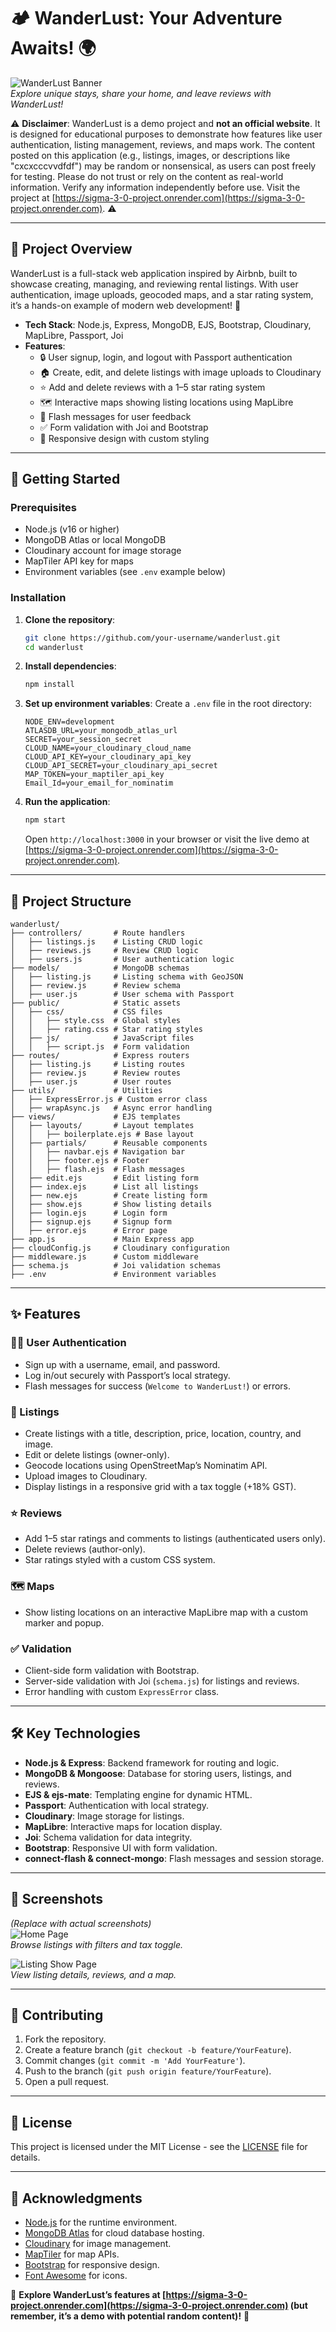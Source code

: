 # 🏕️ WanderLust: Your Adventure Awaits! 🌍

![WanderLust Banner](https://via.placeholder.com/1200x300.png?text=WanderLust+Adventure)  
*Explore unique stays, share your home, and leave reviews with WanderLust!*

⚠️ **Disclaimer**: WanderLust is a demo project and **not an official website**. It is designed for educational purposes to demonstrate how features like user authentication, listing management, reviews, and maps work. The content posted on this application (e.g., listings, images, or descriptions like "cxcxcccvvdfdf") may be random or nonsensical, as users can post freely for testing. Please do not trust or rely on the content as real-world information. Verify any information independently before use. Visit the project at [https://sigma-3-0-project.onrender.com](https://sigma-3-0-project.onrender.com). ⚠️

---

## 📖 Project Overview

WanderLust is a full-stack web application inspired by Airbnb, built to showcase creating, managing, and reviewing rental listings. With user authentication, image uploads, geocoded maps, and a star rating system, it’s a hands-on example of modern web development! 🚀

- **Tech Stack**: Node.js, Express, MongoDB, EJS, Bootstrap, Cloudinary, MapLibre, Passport, Joi
- **Features**:
  - 🔒 User signup, login, and logout with Passport authentication
  - 🏠 Create, edit, and delete listings with image uploads to Cloudinary
  - ⭐ Add and delete reviews with a 1–5 star rating system
  - 🗺️ Interactive maps showing listing locations using MapLibre
  - 📢 Flash messages for user feedback
  - ✅ Form validation with Joi and Bootstrap
  - 📱 Responsive design with custom styling

---

## 🚀 Getting Started

### Prerequisites
- Node.js (v16 or higher)
- MongoDB Atlas or local MongoDB
- Cloudinary account for image storage
- MapTiler API key for maps
- Environment variables (see `.env` example below)

### Installation
1. **Clone the repository**:
   ```bash
   git clone https://github.com/your-username/wanderlust.git
   cd wanderlust
   ```

2. **Install dependencies**:
   ```bash
   npm install
   ```

3. **Set up environment variables**:
   Create a `.env` file in the root directory:
   ```env
   NODE_ENV=development
   ATLASDB_URL=your_mongodb_atlas_url
   SECRET=your_session_secret
   CLOUD_NAME=your_cloudinary_cloud_name
   CLOUD_API_KEY=your_cloudinary_api_key
   CLOUD_API_SECRET=your_cloudinary_api_secret
   MAP_TOKEN=your_maptiler_api_key
   Email_Id=your_email_for_nominatim
   ```

4. **Run the application**:
   ```bash
   npm start
   ```
   Open `http://localhost:3000` in your browser or visit the live demo at [https://sigma-3-0-project.onrender.com](https://sigma-3-0-project.onrender.com).

---

## 📂 Project Structure

```plaintext
wanderlust/
├── controllers/       # Route handlers
│   ├── listings.js    # Listing CRUD logic
│   ├── reviews.js     # Review CRUD logic
│   ├── users.js       # User authentication logic
├── models/            # MongoDB schemas
│   ├── listing.js     # Listing schema with GeoJSON
│   ├── review.js      # Review schema
│   ├── user.js        # User schema with Passport
├── public/            # Static assets
│   ├── css/           # CSS files
│   │   ├── style.css  # Global styles
│   │   ├── rating.css # Star rating styles
│   ├── js/            # JavaScript files
│   │   ├── script.js  # Form validation
├── routes/            # Express routers
│   ├── listing.js     # Listing routes
│   ├── review.js      # Review routes
│   ├── user.js        # User routes
├── utils/             # Utilities
│   ├── ExpressError.js # Custom error class
│   ├── wrapAsync.js   # Async error handling
├── views/             # EJS templates
│   ├── layouts/       # Layout templates
│   │   ├── boilerplate.ejs # Base layout
│   ├── partials/      # Reusable components
│   │   ├── navbar.ejs # Navigation bar
│   │   ├── footer.ejs # Footer
│   │   ├── flash.ejs  # Flash messages
│   ├── edit.ejs       # Edit listing form
│   ├── index.ejs      # List all listings
│   ├── new.ejs        # Create listing form
│   ├── show.ejs       # Show listing details
│   ├── login.ejs      # Login form
│   ├── signup.ejs     # Signup form
│   ├── error.ejs      # Error page
├── app.js             # Main Express app
├── cloudConfig.js     # Cloudinary configuration
├── middleware.js      # Custom middleware
├── schema.js          # Joi validation schemas
├── .env               # Environment variables
```

---

## ✨ Features

### 🧑‍💻 User Authentication
- Sign up with a username, email, and password.
- Log in/out securely with Passport’s local strategy.
- Flash messages for success (`Welcome to WanderLust!`) or errors.

### 🏡 Listings
- Create listings with a title, description, price, location, country, and image.
- Edit or delete listings (owner-only).
- Geocode locations using OpenStreetMap’s Nominatim API.
- Upload images to Cloudinary.
- Display listings in a responsive grid with a tax toggle (+18% GST).

### ⭐ Reviews
- Add 1–5 star ratings and comments to listings (authenticated users only).
- Delete reviews (author-only).
- Star ratings styled with a custom CSS system.

### 🗺️ Maps
- Show listing locations on an interactive MapLibre map with a custom marker and popup.

### ✅ Validation
- Client-side form validation with Bootstrap.
- Server-side validation with Joi (`schema.js`) for listings and reviews.
- Error handling with custom `ExpressError` class.

---

## 🛠️ Key Technologies

- **Node.js & Express**: Backend framework for routing and logic.
- **MongoDB & Mongoose**: Database for storing users, listings, and reviews.
- **EJS & ejs-mate**: Templating engine for dynamic HTML.
- **Passport**: Authentication with local strategy.
- **Cloudinary**: Image storage for listings.
- **MapLibre**: Interactive maps for location display.
- **Joi**: Schema validation for data integrity.
- **Bootstrap**: Responsive UI with form validation.
- **connect-flash & connect-mongo**: Flash messages and session storage.

---

## 📸 Screenshots

*(Replace with actual screenshots)*  
![Home Page](https://via.placeholder.com/600x300.png?text=Home+Page)  
*Browse listings with filters and tax toggle.*

![Listing Show Page](https://via.placeholder.com/600x300.png?text=Listing+Show+Page)  
*View listing details, reviews, and a map.*

---

## 🤝 Contributing

1. Fork the repository.
2. Create a feature branch (`git checkout -b feature/YourFeature`).
3. Commit changes (`git commit -m 'Add YourFeature'`).
4. Push to the branch (`git push origin feature/YourFeature`).
5. Open a pull request.

---

## 📜 License

This project is licensed under the MIT License - see the [LICENSE](LICENSE) file for details.

---

## 🙌 Acknowledgments

- [Node.js](https://nodejs.org/) for the runtime environment.
- [MongoDB Atlas](https://www.mongodb.com/cloud/atlas) for cloud database hosting.
- [Cloudinary](https://cloudinary.com/) for image management.
- [MapTiler](https://www.maptiler.com/) for map APIs.
- [Bootstrap](https://getbootstrap.com/) for responsive design.
- [Font Awesome](https://fontawesome.com/) for icons.

🌟 **Explore WanderLust’s features at [https://sigma-3-0-project.onrender.com](https://sigma-3-0-project.onrender.com) (but remember, it’s a demo with potential random content)!** 🌟
